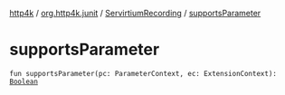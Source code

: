 [http4k](../../index.md) / [org.http4k.junit](../index.md) / [ServirtiumRecording](index.md) / [supportsParameter](./supports-parameter.md)

# supportsParameter

`fun supportsParameter(pc: ParameterContext, ec: ExtensionContext): `[`Boolean`](https://kotlinlang.org/api/latest/jvm/stdlib/kotlin/-boolean/index.html)